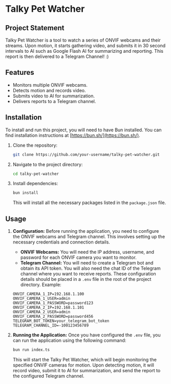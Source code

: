 # Talky Pet Watcher

## Project Statement

Talky Pet Watcher is a tool to watch a series of ONVIF webcams and their streams. Upon motion, it starts gathering video, and submits it in 30 second intervals to AI such as Google Flash AI for summarizing and reporting. This report is then delivered to a Telegram Channel! :)

## Features

*   Monitors multiple ONVIF webcams.
*   Detects motion and records video.
*   Submits video to AI for summarization.
*   Delivers reports to a Telegram channel.

## Installation

To install and run this project, you will need to have Bun installed. You can find installation instructions at [https://bun.sh/](https://bun.sh/).

1.  Clone the repository:

    ```bash
    git clone https://github.com/your-username/talky-pet-watcher.git
    ```
2.  Navigate to the project directory:

    ```bash
    cd talky-pet-watcher
    ```
3.  Install dependencies:

    ```bash
    bun install
    ```
    This will install all the necessary packages listed in the `package.json` file.

## Usage

1.  **Configuration:**
    Before running the application, you need to configure the ONVIF webcams and Telegram channel. This involves setting up the necessary credentials and connection details.
    *   **ONVIF Webcams:** You will need the IP address, username, and password for each ONVIF camera you want to monitor.
    *   **Telegram Channel:** You will need to create a Telegram bot and obtain its API token. You will also need the chat ID of the Telegram channel where you want to receive reports.
    These configuration details should be placed in a `.env` file in the root of the project directory. Example:
    ```
    ONVIF_CAMERA_1_IP=192.168.1.100
    ONVIF_CAMERA_1_USER=admin
    ONVIF_CAMERA_1_PASSWORD=password123
    ONVIF_CAMERA_2_IP=192.168.1.101
    ONVIF_CAMERA_2_USER=admin
    ONVIF_CAMERA_2_PASSWORD=password456
    TELEGRAM_BOT_TOKEN=your_telegram_bot_token
    TELEGRAM_CHANNEL_ID=-100123456789
    ```
2.  **Running the Application:**
    Once you have configured the `.env` file, you can run the application using the following command:

    ```bash
    bun run index.ts
    ```
    This will start the Talky Pet Watcher, which will begin monitoring the specified ONVIF cameras for motion. Upon detecting motion, it will record video, submit it to AI for summarization, and send the report to the configured Telegram channel.

